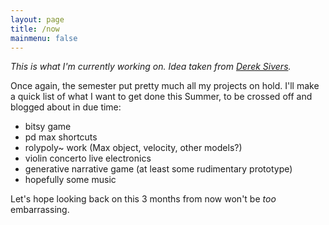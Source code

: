 ```yaml
---
layout: page
title: /now
mainmenu: false
---
```


*This is what I'm currently working on. Idea taken from [Derek Sivers](https://nownownow.com/).*

Once again, the semester put pretty much all my projects on hold. I'll make a quick list of what I want to get done this Summer, to be crossed off and blogged about in due time:

- bitsy game
- pd max shortcuts
- rolypoly~ work (Max object, velocity, other models?)
- violin concerto live electronics
- generative narrative game (at least some rudimentary prototype)
- hopefully some music

Let's hope looking back on this 3 months from now won't be *too* embarrassing.